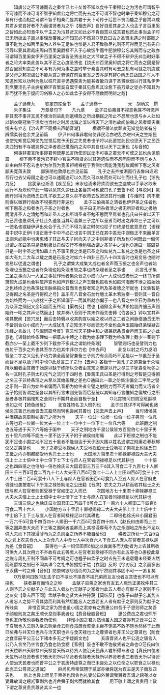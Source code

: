 <!-- { "loadSidebar": true } -->
　　知虞公之不可谏而去之秦年已七十矣曽不知以食牛干秦穆公之为污也可谓智乎不可谏而不谏可谓不智乎知虞公之将亡而先去之不可谓不智也时举于秦知穆公之可与有行也而相之可谓不智乎相秦而显其君于天下可传于后世不贤而能之乎自鬻以成其君乡党自好者不为而谓贤者为之乎【相去声】自好自爱其身之人也孟子言百里奚之智如此必知食牛以干主之为污其贤又如此必不肯自鬻以成其君也然此事当孟子时已无所据孟子直以事理反覆推之而知其必不然耳○范氏曰古之圣贤未遇之时鄙贱之事不耻为之如百里奚为人养牛无足恠也惟是人君不致敬尽礼则不可得而见岂有先自污辱以要其君哉庄周曰百里奚爵禄不入于心故饭牛而牛肥使穆公忘其贱而与之政亦可谓知百里奚矣伊尹百里奚之事皆圣贤出处之大节故孟子不得不辩尹氏曰当时好事者之论大率类此盖以其不正之心度圣贤也【饶氏曰百里奚知虞之将亡而去之固是智然百里奚知虞之不可与有为何为事之盖时举于秦当其时有可去之机有可就之机虞或是父母之邦况虞公不能从宫之竒谏在前百里奚之去亦是有辞○蔡氏曰战国之时人不知道惟知以功利为急以枉尺直寻诡遇获禽为能甚者敢自诬于圣贤欲借以行其私伊尹割烹要汤孔子主痈疽瘠环百里奚自鬻于秦其见愈卑其论愈下虽万章之徒亦不知其为非而犹不免于疑问习俗移人之心如此孟子安得不厯数而明辨之哉】

　　孟子通卷九
　　钦定四库全书
　　孟子通卷十　　　　　　元　胡炳文　撰
　　朱子集注
　　万章章句下
　　凡九章
　　孟子曰伯夷目不视恶色耳不听恶声非其君不事非其民不使治则进乱则退横政之所出横民之所止不忍居也思与乡人处如以朝衣朝冠坐于涂炭也当纣之时居北海之滨以待天下之清也故闻伯夷之风者顽夫亷懦夫有立志【治去声下同横去声朝音潮】
　　横谓不循法度顽者无知觉防者有分辨懦柔弱也余并见前篇
　　伊尹曰何事非君何使非民治亦进乱亦进曰天之生斯民也使先知觉后知使先觉觉后觉予天民之先觉者也予将以此道觉此民也思天下之民匹夫匹妇有不与被尧舜之泽者若己推而内之沟中其自任以天下之重也【与音预】
　　何事非君言所事即君何使非民言所使即民无不可事之君无不可使之民也余见前篇
　　栁下惠不羞污君不辞小官进不隐贤必以其道遗佚而不怨阨穷而不悯与乡人处由由然不忍去也尔为尔我为我虽袒裼裸裎于我侧尔焉能浼我哉故闻栁下惠之风者鄙夫寛薄夫敦
　　鄙狭陋也敦厚也余见前篇
　　孔子之去齐接淅而行去鲁曰迟迟吾行也去父母国之道也可以速而速可以久而久可以处而处可以仕而仕孔子也【淅先力反】
　　接犹承也淅渍【疾至反】米水也渍米将炊而欲去之速故以手承水取米而行不及炊也举此一端以见其久速仕止各当其可也或曰孔子去鲁不税【与脱同】冕而行岂得为迟杨氏曰孔子欲去之意久矣不欲苟去故迟迟其行也膰【与燔同】肉不至则得以微罪行矣故不税冕而行非速也
　　孟子曰伯夷圣之清者也伊尹圣之任者也栁下惠圣之和者也孔子圣之时者也
　　张子曰无所杂者清之极无所异者和之极勉而清非圣人之清勉而和非圣人之和所谓圣者不勉不思而至焉者也孔氏曰任者以天下为己责也愚谓孔子仕止久速各当其可盖兼三子之所以圣者而时出之非如三子之可以一徳名也或疑伊尹出处合乎孔子而不得为圣之时何也程子曰终是任底意思在【语録易中説中正伊川谓正重于中中不必正也言中则正已在其中盖无中则做正不来而单言正则未必能中也夷恵诸子其正与夫子同而夫子之中则非诸子所及也○问既云一偏何以谓之圣曰圣只是做到极处自然安行不待勉强故谓之圣非中之谓也○通曰一部周易只是一时字圣之清如蛊上九不事王侯之类是已圣之和如兑九二和兑之类是也圣之任如大有九二大车以载之类是已圣之时如六十四卦三百八十四爻皆时也易变易也随时变易以従道之谓也】
　　孔子之谓集大成集大成也者金声而玉振之也金声也者始条理也玉振之也者终条理也始条理者智之事也终条理者圣之事也
　　此言孔子集三圣之事而为一大圣之事犹作乐者集众音之小成而为一大成也成者乐之一终书所谓箫韶九成是也金钟属声宣也如声罪致讨之声玉磬也振收也如振河海而不泄之振始始之也终终之也条理犹言脉络指众音而言也智者知之所及圣者徳之所就也【文集智是见得彻之名圣是行得彻之号】盖乐有八音金石丝竹匏土革木若独奏一音则其一音自为始终而为一小成犹三子之所知偏于一而其所就亦偏于一也八音之中金石为重故特为众音之纲纪又金始震而玉终诎【渠勿反】然也【语録金声有洪杀始震终细玉声则始终一叩之其声诎然而止】故并奏八音则于其未作而先击镈【伯各反】钟以宣其声俟其既阕【苦穴反】而后击特磬以收其韵宣以始之收以终之二者之闲脉络通贯无所不备则合众小成而为一大成犹孔子之知无不尽而徳无不全也金声玉振始终条理疑古乐经之言故儿【与倪同研兮反】寛云惟天子建中和之极兼緫条贯金声而玉振之亦此意也【语録始终条理如一把草从中缚之上截为始条理下截为终条理上截少一茎则下截亦少一茎上截不少则下截亦不多此之谓始终条理】
　　智譬则巧也圣譬则力也由射于百步之外也其至尔力也其中非尔力也【中去声】
　　此复以射之巧力发明智圣二字之义见孔子巧力俱全而圣智兼备三子则力有余而巧不足是以一节虽至于圣而智不足以及乎时中也○此章言三子之行【去声】各极于一偏孔子之道兼全于众理所以偏者由其蔽于始是以缺于终所以全者由其知之至是以行之尽三子犹春夏秋冬之各一其时孔子则太和元气之流行于四时也【鲁斋王氏曰圣是行得到之号智是见得彻之名三子非终条理之未至以其始条理之差也○通曰此一章之防集注偏全二字尽之譬之乐则一音自为始终者偏而八音相为始终者全譬之射则力而不巧者偏力而又巧者全孟子始则皆谓之圣各以其所行言末则先智而后圣统以其知与行言惟知之偏故行之所至者各极其偏惟知之全则行不期其全而自极于全】
　　○北宫锜问曰周室班爵禄也如之何【锜鱼绮反】
　　北宫姓锜名卫人班列也
　　孟子曰其详不可得闻也诸侯恶其害己也而皆去其籍然而轲也尝闻其畧也【恶去声去上声】
　　当时诸侯兼并僭窃故恶周制妨害己之所为也
　　天子一位公一位侯一位伯一位子男同一位凡五等也君一位卿一位大夫一位上士一位中士一位下士一位凡六等
　　此班爵之制也五等通于天下六等施于国中
　　天子之制地方千里公侯皆方百里伯七十里子男五十里凡四等不能五十里不达于天子附于诸侯曰附庸
　　此以下班禄之制也不能犹不足也小国之地不足五十里者不能自达于天子因大国以姓名通谓之附庸若春秋邾仪父之类是也
　　天子之卿受地视侯大夫受地视伯元士受地视子男视比也徐氏曰王畿之内亦制都鄙受地也元士上士也
　　大国地方百里君十卿禄卿禄四大夫大夫倍上士上士倍中士中士倍下士下士与庶人在官者同禄禄足以代其耕也
　　十十倍之也四四倍之也倍加一倍也徐氏曰大国君田三万三千其入可食二千九百七十人卿田三千三百可食二百九十七人大夫田八百可食七十二人上士田四百可食三十六人中士田二百可食十八人下士与庶人在官者田百可食九人至五人庶人在官府史胥徒也愚按君以下所食之禄皆助法之公田籍【音席】农夫之力以耕而收其租士之无田与庶人在官者则但受禄于官如田之入而已
　　次国地方七十里君十卿禄卿禄三大夫大夫倍上士上士倍中士中士倍下士下士与庶人在官者同禄禄足以代其耕也
　　三谓三倍之也徐氏曰次国君田二万四千可食二千一百六十人卿田二千四百可食二百十六人
　　小国地方五十里君十卿禄卿禄二大夫大夫倍上士上士倍中士中士倍下士下士与庶人在官者同禄禄足以代其耕也
　　二即倍也徐氏曰小国君田一万六千可食千四百四十人卿田一千六百可食百四十四人【赵氏曰由卿而上三等之国异由大夫而下三等之国同者盖卿而上其禄浸厚苟不为之杀则地之所出不足以供大夫而下其禄浸薄苟为之杀则臣之所养不能自给也】
　　耕者之所获一夫百百之粪上农夫食九人上次食八人中食七人中次食六人下食五人庶人在官者其禄以是为差【食音嗣】
　　获得也一夫一妇佃田百加之以粪粪多而力勤者为上农其所收可供九人其次用力不齐故有此五等庶人在官者其受禄不同亦有此五等也○愚按此章之説与周礼王制不同盖不可考阙之可也程子曰孟子之时去先王未逺载籍未经秦火然而班爵禄之制已不闻其详今之礼书皆掇拾于煨【衣回】反烬【徐刃反】之余而多出于汉儒一时之傅【音附】防奈何欲尽信而句为之解乎然则其事固不可一一追复矣
　　O万章问曰敢问友孟子曰不挟长不挟贵不挟兄弟而友友也者友其徳也不可以有挟也
　　挟者兼有而恃之之称
　　孟献子百乘之家也有友五人焉乐正裘牧仲其三人则予忘之矣献子之与此五人者友也无献子之家者也此五人者亦有献子之家则不与之友矣【乗去声下同】孟献子鲁之贤大夫仲孙蔑【莫结反】也张子曰献子忘其势五人者忘人之势不资其势而利其有然后能忘人之势若五人者有献子之家则反为献子之所贱矣
　　非惟百乘之家为然也虽小国之君亦有之费惠公曰吾于子思则师之矣吾于顔般则友之矣王顺长息则事我者也【费音秘般音班】
　　惠公费邑之君也师所尊也友所敬也事我者所使也
　　非惟小国之君为然也虽大国之君亦有之晋平公之于亥唐也入云则入坐云则坐食云则食虽疏食菜羮未尝不饱盖不敢不饱也然终于此而已矣弗与共天位也弗与治天职也弗与食天禄也士之尊贤者也非王公之尊贤也【防食之食音嗣平公王公下诸本多无之字疑阙文也】
　　亥唐晋贤人也平公造之唐言入公乃入言坐乃坐言食乃食也防食粝【音例】饭也不敢不饱敬贤者之命也○范氏曰位曰天位职曰天职禄曰天禄言天所以待贤人使治天民非人君所得专者也【真氏曰位者天位所以处贤者也职者天职所以命贤者也禄者天禄所以养贤者也三者皆天所以待贤人使治天民者也而晋平公之于亥唐特虚尊之而已未尝处之以位命之以职食之以禄也此岂王公尊贤之道哉】
　　舜尚见帝帝馆甥于贰室亦飨舜送为宾主是天子而友匹夫也
　　尚上也舜上而见于帝尧也馆舎也礼妻父曰外舅谓我舅者吾谓之甥尧以女妻舜故谓之甥贰室副宫也尧舎舜于副宫而就飨其食
　　用下敬上谓之贵贵用上敬下谓之尊贤贵贵尊贤其义一也
